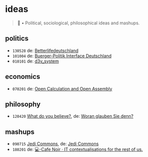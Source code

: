 # ideas
> 🤔 • Political, sociological, philosophical ideas and mashups.

## politics
- `130528` de: [Betterlifedeutschland](https://perguth.js.org/ideas/130528-Better-Life-Deutschland/)
- `101004` de: [Buerger-Politik Interface Deutschland](https://perguth.js.org/ideas/101004-Buerger-Politik-Interface-Deutschland/)
- `010101` de: [d3v_system](https://perguth.js.org/ideas/010101-d3v_system/)

## economics
- `070201` de: [Open Calculation and Open Assembly](https://perguth.js.org/ideas/070201-Open-Calculation-and-Open-Assembly/)

## philosophy
- `120420` [What do you believe?](https://perguth.js.org/ideas/120420-Erisisch-Woran-glauben-Sie-denn/index.en.html), de: [Woran glauben Sie denn?](https://perguth.js.org/ideas/120420-Erisisch-Woran-glauben-Sie-denn/)

## mashups
- `090715` [Jedi Commons](https://perguth.js.org/ideas/090715-Jedi-Commons/en/), de: [Jedi Commons](https://perguth.js.org/ideas/090715-Jedi-Commons/)
- `180201` de: [💻-Cafe Noir · IT contextualisations for the rest of us.](https://medium.com/cafe-noir)
